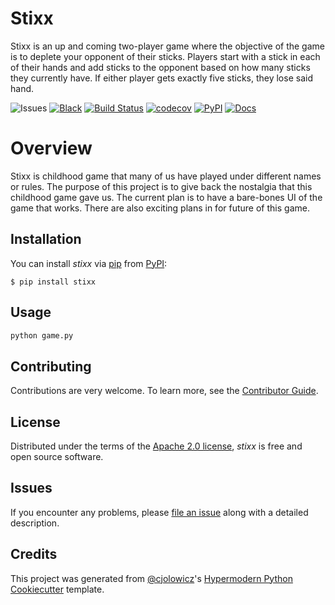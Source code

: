 # Stixx

Stixx is an up and coming two-player game where the objective of the game is
to deplete your opponent of their sticks. Players start with a stick in each of
their hands and add sticks to the opponent based on how many sticks they
currently have. If either player gets exactly five sticks, they lose said hand.

<!-- ![GitHub](https://img.shields.io/github/license/mg4145/stixx)-->
![Issues](https://img.shields.io/github/issues/mg4145/stixx)
[![Black](https://img.shields.io/badge/code%20style-black-000000.svg)][black]
[![Build Status](https://github.com/mg4145/stixx/workflows/Build%20Status/badge.svg?branch=main)](https://github.com/mg4145/stixx/actions?query=workflow%3A%22Build+Status%22)
[![codecov](https://codecov.io/gh/mg4145/stixx/branch/main/graph/badge.svg)](https://codecov.io/gh/mg4145/stixx)
[![PyPI](https://img.shields.io/pypi/v/stixx)](https://pypi.org/project/stixx/)
[![Docs](https://img.shields.io/readthedocs/stixx)](https://stixx.readthedocs.io/)

# Overview
Stixx is childhood game that many of us have played under different names or
rules. The purpose of this project is to give back the nostalgia that this
childhood game gave us. The current plan is to have a bare-bones UI of the game
that works. There are also exciting plans in for future of this game.
<!--
[![Python Version](https://img.shields.io/pypi/pyversions/stixx)][python version]

[![Read the documentation at https://stixx.readthedocs.io/](https://img.shields.io/readthedocs/stixx/latest.svg?label=Read%20the%20Docs)][read the docs]
[![pre-commit](https://img.shields.io/badge/pre--commit-enabled-brightgreen?logo=pre-commit&logoColor=white)][pre-commit]

[pypi_]: https://pypi.org/project/stixx/
[status]: https://pypi.org/project/stixx/
[python version]: https://pypi.org/project/stixx
[read the docs]: https://stixx.readthedocs.io/
[codecov]: https://app.codecov.io/gh/mg4145/stixx
[pre-commit]: https://github.com/pre-commit/pre-commit
-->

[tests]: https://github.com/mg4145/stixx/actions?workflow=Tests
[black]: https://github.com/psf/black

<!--
## Features

- TODO

## Requirements

- TODO
-->

## Installation

You can install _stixx_ via [pip] from [PyPI]:

```console
$ pip install stixx
```

## Usage

<!--Please see the [Command-line Reference] for details. -->
```python
python game.py
```

## Contributing

Contributions are very welcome.
To learn more, see the [Contributor Guide].

## License

Distributed under the terms of the [Apache 2.0 license][license],
_stixx_ is free and open source software.

## Issues

If you encounter any problems,
please [file an issue] along with a detailed description.

## Credits

This project was generated from [@cjolowicz]'s [Hypermodern Python Cookiecutter] template.

[@cjolowicz]: https://github.com/cjolowicz
[pypi]: https://pypi.org/
[hypermodern python cookiecutter]: https://github.com/cjolowicz/cookiecutter-hypermodern-python
[file an issue]: https://github.com/mg4145/stixx/issues
[pip]: https://pip.pypa.io/

<!-- github-only -->

[license]: https://github.com/mg4145/stixx/blob/main/LICENSE
[contributor guide]: https://github.com/mg4145/stixx/blob/main/CONTRIBUTING.md
[command-line reference]: https://stixx.readthedocs.io/en/latest/usage.html
